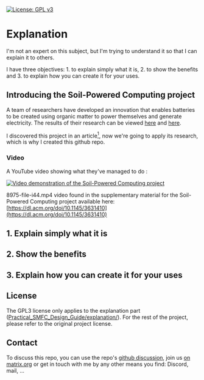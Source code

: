 [![License: GPL v3](https://img.shields.io/badge/License-GPLv3-blue.svg)](https://www.gnu.org/licenses/gpl-3.0)

# Explanation
I'm not an expert on this subject, but I'm trying to understand it so that I can explain it to others.

I have three objectives: 1. to explain simply what it is, 2. to show the benefits and 3. to explain how you can create it for your uses.

## Introducing the Soil-Powered Computing project
A team of researchers have developed an innovation that enables batteries to be created using organic matter to power themselves and generate electricity.
The results of their research can be viewed [here](https://dl.acm.org/doi/10.1145/3631410) and [here](https://github.com/ka-moamoa/Practical_SMFC_Design_Guide).

I discovered this project in an article[<sup>1</sup>](https://www.techno-science.net/actualite/cette-pile-combustible-alimentee-par-microbes-presents-sol-fonctionne-indefiniment-N24458.html), now we're going to apply its research, which is why I created this github repo.

### Video
A YouTube video showing what they've managed to do :

[![Video demonstration of the Soil-Powered Computing project](https://i9.ytimg.com/vi_webp/oGy76j1ScXM/mq2.webp?sqp=CJC7uK4G-oaymwEmCMACELQB8quKqQMa8AEB-AH-CYAC0AWKAgwIABABGGUgWyhUMA8=&rs=AOn4CLCNJ9xKwFJaNySnoP_O9npOMO9mCQ)](https://www.youtube.com/watch?v=oGy76j1ScXM)

8975-file-i44.mp4 video found in the supplementary material for the Soil-Powered Computing project available here: [https://dl.acm.org/doi/10.1145/3631410](https://dl.acm.org/doi/10.1145/3631410)

## 1. Explain simply what it is
## 2. Show the benefits
## 3. Explain how you can create it for your uses

## License
The GPL3 license only applies to the explanation part ([Practical_SMFC_Design_Guide/explanation/](https://github.com/LEMIBANDDEXARI/Practical_SMFC_Design_Guide/tree/main/explanation)).
For the rest of the project, please refer to the original project license.

## Contact
To discuss this repo, you can use the repo's [github discussion](https://github.com/LEMIBANDDEXARI/Practical_SMFC_Design_Guide/discussions), join us [on matrix.org](https://matrix.to/#/#explanation-soil-powered-computing:matrix.org) or get in touch with me by any other means you find: Discord, mail, ...
